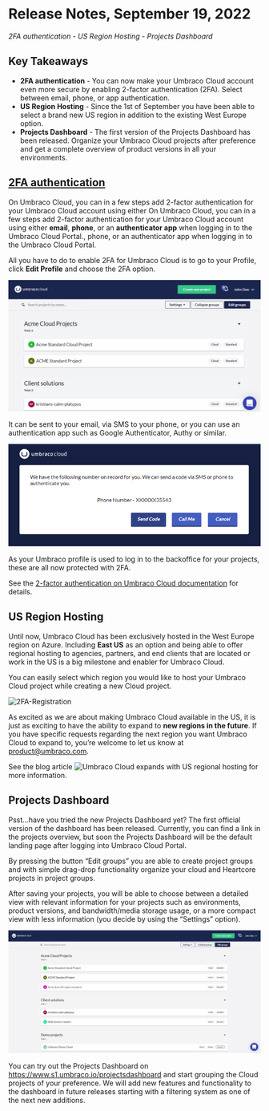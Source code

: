 # Release Notes, September 19, 2022

_2FA authentication - US Region Hosting - Projects Dashboard_

## Key Takeaways

- **2FA authentication** - You can now make your Umbraco Cloud account even more secure by enabling 2-factor authentication (2FA). Select between email, phone, or app authentication.
- **US Region Hosting** - Since the 1st of September you have been able to select a brand new US region in addition to the existing West Europe option.
- **Projects Dashboard** - The first version of the Projects Dashboard has been released. Organize your Umbraco Cloud projects after preference and get a complete overview of product versions in all your environments.

## [2FA authentication](https://our.umbraco.com/documentation/Umbraco-Cloud/Set-Up/2-factor-authentication-on-cloud/)

On Umbraco Cloud, you can in a few steps add 2-factor authentication for your Umbraco Cloud account using either On Umbraco Cloud, you can in a few steps add 2-factor authentication for your Umbraco Cloud account using either **email**, **phone**, or an **authenticator app** when logging in to the Umbraco Cloud Portal., phone, or an authenticator app when logging in to the Umbraco Cloud Portal.

All you have to do to enable 2FA for Umbraco Cloud is to go to your Profile, click **Edit Profile** and choose the 2FA option.

![2FA-Registration](images/2FA-Registration.gif)

It can be sent to your email, via SMS to your phone, or you can use an authentication app such as Google Authenticator, Authy or similar.

![Phone-auth](images/Phone-auth.png)

As your Umbraco profile is used to log in to the backoffice for your projects, these are all now protected with 2FA.

See the [2-factor authentication on Umbraco Cloud documentation](https://our.umbraco.com/documentation/Umbraco-Cloud/Set-Up/2-factor-authentication-on-cloud/) for details. 

## US Region Hosting

Until now, Umbraco Cloud has been exclusively hosted in the West Europe region on Azure. Including **East US** as an option and being able to offer regional hosting to agencies, partners, and end clients that are located or work in the US is a big milestone and enabler for Umbraco Cloud.

You can easily select which region you would like to host your Umbraco Cloud project while creating a new Cloud project.

![2FA-Registration](images/2FA-Registration.png)

As excited as we are about making Umbraco Cloud available in the US, it is just as exciting to have the ability to expand to **new regions in the future**. If you have specific requests regarding the next region you want Umbraco Cloud to expand to, you’re welcome to let us know at product@umbraco.com.

See the blog article ![Umbraco Cloud expands with US regional hosting](https://umbraco.com/blog/umbraco-cloud-expands-with-us-regional-hosting/) for more information.

## Projects Dashboard

Psst…have you tried the new Projects Dashboard yet? The first official version of the dashboard has been released. Currently, you can find a link in the projects overview, but soon the Projects Dashboard will be the default landing page after logging into Umbraco Cloud Portal.

By pressing the button “Edit groups” you are able to create project groups and with simple drag-drop functionality organize your cloud and Heartcore projects in project groups.

After saving your projects, you will be able to choose between a detailed view with relevant information for your projects such as environments, product versions, and bandwidth/media storage usage, or a more compact view with less information (you decide by using the “Settings” option).

![ProjectsDashboardV1](images/ProjectsDashboardV1.gif)

You can try out the Projects Dashboard on https://www.s1.umbraco.io/projectsdashboard and start grouping the Cloud projects of your preference.
We will add new features and functionality to the dashboard in future releases starting with a filtering system as one of the next new additions.
